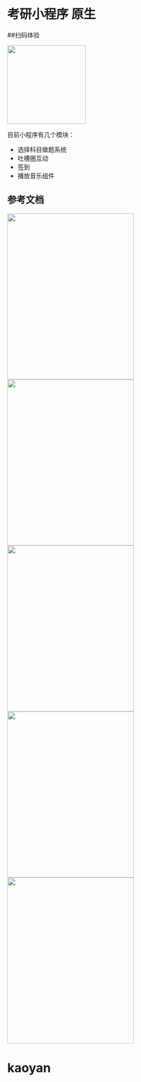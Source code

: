 # 考研小程序 原生

##扫码体验

<img src="http://ldods.com/githubImg/erwei.png" style="display:block"  height="180" width="180"/>

目前小程序有几个模块：

- 选择科目做题系统
- 吐槽圈互动
- 签到
- 播放音乐组件

## 参考文档

<img src="http://ldods.com/githubImg/1.png"  height="380" width="290" style="display:inline-block"/>
<img src="http://ldods.com/githubImg/2.png"  height="380" width="290" style="display:inline-block"/>
<img src="http://ldods.com/githubImg/3.png"  height="380" width="290" style="display:inline-block"/>
<img src="http://ldods.com/githubImg/4.png"  height="380" width="290" style="display:inline-block"/>
<img src="http://ldods.com/githubImg/5.png"  height="380" width="290" style="display:inline-block"/>

# kaoyan

